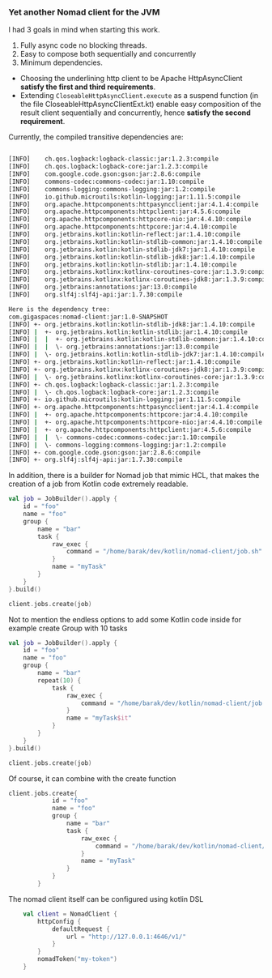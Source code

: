 ### Yet another Nomad client for the JVM
I had 3 goals in mind when starting this work.

1. Fully async code no blocking threads.
2. Easy to compose both sequentially and concurrently
3. Minimum dependencies.

- Choosing the underlining http client to be Apache HttpAsyncClient **satisfy the first and third requirements**.
- Extending `CloseableHttpAsyncClient.execute` as a suspend function (in the file CloseableHttpAsyncClientExt.kt)
  enable easy composition of the result client sequentially and concurrently, hence **satisfy the second requirement**. 
     
Currently, the compiled transitive dependencies are:

````bash

[INFO]    ch.qos.logback:logback-classic:jar:1.2.3:compile
[INFO]    ch.qos.logback:logback-core:jar:1.2.3:compile
[INFO]    com.google.code.gson:gson:jar:2.8.6:compile
[INFO]    commons-codec:commons-codec:jar:1.10:compile
[INFO]    commons-logging:commons-logging:jar:1.2:compile
[INFO]    io.github.microutils:kotlin-logging:jar:1.11.5:compile
[INFO]    org.apache.httpcomponents:httpasyncclient:jar:4.1.4:compile
[INFO]    org.apache.httpcomponents:httpclient:jar:4.5.6:compile
[INFO]    org.apache.httpcomponents:httpcore-nio:jar:4.4.10:compile
[INFO]    org.apache.httpcomponents:httpcore:jar:4.4.10:compile
[INFO]    org.jetbrains.kotlin:kotlin-reflect:jar:1.4.10:compile
[INFO]    org.jetbrains.kotlin:kotlin-stdlib-common:jar:1.4.10:compile
[INFO]    org.jetbrains.kotlin:kotlin-stdlib-jdk7:jar:1.4.10:compile
[INFO]    org.jetbrains.kotlin:kotlin-stdlib-jdk8:jar:1.4.10:compile
[INFO]    org.jetbrains.kotlin:kotlin-stdlib:jar:1.4.10:compile
[INFO]    org.jetbrains.kotlinx:kotlinx-coroutines-core:jar:1.3.9:compile
[INFO]    org.jetbrains.kotlinx:kotlinx-coroutines-jdk8:jar:1.3.9:compile
[INFO]    org.jetbrains:annotations:jar:13.0:compile
[INFO]    org.slf4j:slf4j-api:jar:1.7.30:compile

Here is the dependency tree:
com.gigaspaces:nomad-client:jar:1.0-SNAPSHOT
[INFO] +- org.jetbrains.kotlin:kotlin-stdlib-jdk8:jar:1.4.10:compile
[INFO] |  +- org.jetbrains.kotlin:kotlin-stdlib:jar:1.4.10:compile
[INFO] |  |  +- org.jetbrains.kotlin:kotlin-stdlib-common:jar:1.4.10:compile
[INFO] |  |  \- org.jetbrains:annotations:jar:13.0:compile
[INFO] |  \- org.jetbrains.kotlin:kotlin-stdlib-jdk7:jar:1.4.10:compile
[INFO] +- org.jetbrains.kotlin:kotlin-reflect:jar:1.4.10:compile
[INFO] +- org.jetbrains.kotlinx:kotlinx-coroutines-jdk8:jar:1.3.9:compile
[INFO] |  \- org.jetbrains.kotlinx:kotlinx-coroutines-core:jar:1.3.9:compile
[INFO] +- ch.qos.logback:logback-classic:jar:1.2.3:compile
[INFO] |  \- ch.qos.logback:logback-core:jar:1.2.3:compile
[INFO] +- io.github.microutils:kotlin-logging:jar:1.11.5:compile
[INFO] +- org.apache.httpcomponents:httpasyncclient:jar:4.1.4:compile
[INFO] |  +- org.apache.httpcomponents:httpcore:jar:4.4.10:compile
[INFO] |  +- org.apache.httpcomponents:httpcore-nio:jar:4.4.10:compile
[INFO] |  +- org.apache.httpcomponents:httpclient:jar:4.5.6:compile
[INFO] |  |  \- commons-codec:commons-codec:jar:1.10:compile
[INFO] |  \- commons-logging:commons-logging:jar:1.2:compile
[INFO] +- com.google.code.gson:gson:jar:2.8.6:compile
[INFO] +- org.slf4j:slf4j-api:jar:1.7.30:compile

````

In addition, there is a builder for Nomad job that mimic HCL, 
that makes the creation of a job from Kotlin code extremely readable.

````Kotlin
val job = JobBuilder().apply {
    id = "foo"
    name = "foo"
    group {
        name = "bar"
        task {
            raw_exec {
                command = "/home/barak/dev/kotlin/nomad-client/job.sh"
            }
            name = "myTask"
        }
    }
}.build()

client.jobs.create(job)

````

Not to mention the endless options to add some Kotlin code inside for example create Group with 10 tasks

````Kotlin
val job = JobBuilder().apply {
    id = "foo"
    name = "foo"
    group {
        name = "bar"
        repeat(10) {
            task {
                raw_exec {
                    command = "/home/barak/dev/kotlin/nomad-client/job.sh"
                }
                name = "myTask$it"
            }
        }
    }
}.build()

client.jobs.create(job)

````


Of course, it can combine with the create function

```Kotlin
client.jobs.create{
            id = "foo"
            name = "foo"
            group {
                name = "bar"
                task {
                    raw_exec {
                        command = "/home/barak/dev/kotlin/nomad-client/job.sh"
                    }
                    name = "myTask"
                }
            }
        }
```

The nomad client itself can be configured using kotlin DSL

```Kotlin
    val client = NomadClient {
        httpConfig {
            defaultRequest {
                url = "http://127.0.0.1:4646/v1/"
            }
        }
        nomadToken("my-token")
    }
```   